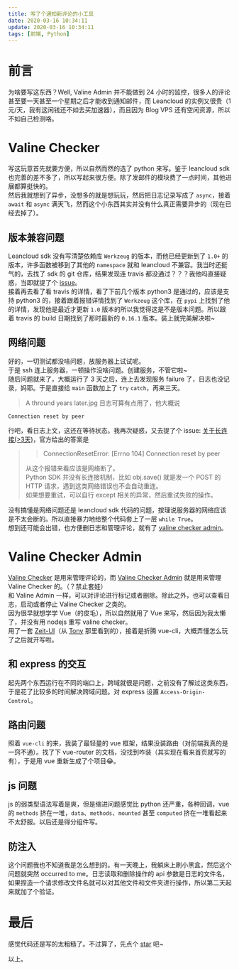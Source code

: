 ```yaml
---
title: 写了个通知新评论的小工具
date: 2020-03-16 10:34:11
update: 2020-03-16 10:34:11
tags: [前端, Python]
---
```



# 前言
为啥要写这东西？Well, Valine Admin 并不能做到 24 小时的监控，很多人的评论甚至要一天甚至一个星期之后才能收到通知邮件，而 Leancloud 的实例又很贵（1元/天，我有这闲钱还不如去买加速器），而且因为 Blog VPS 还有空闲资源，所以不如自己检测咯。

<!--more-->

# Valine Checker 
写这玩意首先就要方便，所以自然而然的选了 python 来写。鉴于 leancloud sdk 也完善的差不多了，所以写起来很方便。除了发邮件的模块费了一点时间，其他进展都算挺快的。  
然后我就想到了异步，没想多的就是想玩玩，然后把日志记录写成了 `async`，接着 `await` 和 `async` 满天飞，然而这个小东西其实并没有什么真正需要异步的（现在已经去掉了）。

## 版本兼容问题
Leancloud sdk 没有写清楚依赖库 `Werkzeug` 的版本，而他已经更新到了 `1.0+` 的版本，许多函数被移到了其他的 `namespace` 就和 leancloud 不兼容。我当时还挺气的，去找了 sdk 的 git 仓库，结果发现连 travis 都没通过？？？我他吗直接疑惑，当即就提了个 [issue](https://github.com/leancloud/python-sdk/issues/443)。  
接着再去看了看 travis 的详情，看了下前几个版本 python3 是通过的，应该是支持 python3 的，接着跟着报错详情找到了 `Werkzeug` 这个库，在 `pypi` 上找到了他的详情，发现他是最近才更新 `1.0` 版本的所以我觉得这是不是版本问题。所以跟着 travis 的 build 日期找到了那时最新的 `0.16.1` 版本。装上就完美解决啦~

## 网络问题
好的，一切测试都没啥问题，放服务器上试试呢。  
于是 ssh 连上服务器，一顿操作没啥问题。创建服务，不管它啦~  
随后问题就来了，大概运行了 3 天之后，连上去发现服务 failure 了，日志也没记录，妈耶。于是直接给 `main` 函数加上了 `try` `catch`，再来三天。  
> A thround years later.jpg
日志可算有点用了，他大概说
```
Connection reset by peer
```
行吧，看日志上文，这还在等待状态。我再次疑惑，又去提了个 issue: [关于长连接(>3天)](https://github.com/leancloud/python-sdk/issues/445)，官方给出的答案是
> > ConnectionResetError: [Errno 104] Connection reset by peer
> 
> 从这个报错来看应该是网络断了。  
> Python SDK 并没有长连接机制，比如 obj.save() 就是发一个 POST 的 HTTP 请求，遇到这类网络错误也不会自动重连。  
> 如果想要重试，可以自行 except 相关的异常，然后重试失败的操作。

没有搞懂是网络问题还是 leancloud sdk 代码的问题，按理说服务器的网络应该是不太会断的。所以直接暴力地给整个代码套上了一层 `while True`。  
想到还可能会出错，也方便删日志和管理评论，就有了 [valine checker admin](https://github.com/Sheey11/valine-checker-admin)。

# Valine Checker Admin
[Valine Checker](https://github.com/Sheey11/valine-checker) 是用来管理评论的，而 [Valine Checker Admin](https://github.com/Sheey11/valine-checker-admin) 就是用来管理 Valine Checker 的。（？禁止套娃）  
和 Valine Admin 一样，可以对评论进行标记或者删除。除此之外，也可以查看日志，启动或者停止 Valine Checker 之类的。  
因为很早就想学学 Vue（的皮毛），所以自然就用了 Vue 来写，然后因为我太懒了，并没有用 nodejs 重写 valine checker。  
用了一套 [Zeit-UI](https://vue.zeit-ui.co/zh-cn/button)（从 [Tony](https://www.ouorz.com/post/617) 那里看到的），接着是折腾 vue-cli，大概弄懂怎么玩了之后就开写啦。

## 和 express 的交互
起先两个东西运行在不同的端口上，跨域就很是问题，之前没有了解过这类东西，于是花了比较多的时间解决跨域问题。对 express 设置 `Access-Origin-Control`。

## 路由问题
照着 `vue-cli` 的来，我装了最轻量的 vue 框架，结果没装路由（对前端我真的是一窍不通）。找了下 vue-router 的文档，没找到咋装（其实现在看来首页就写的有），于是用 vue 重新生成了个项目😂。

## js 问题
js 的弱类型语法写着是爽，但是缩进问题感觉比 python 还严重，各种回调，vue 的 `methods` 挤在一堆，`data`、`methods`、`mounted` 甚至 `computed` 挤在一堆看起来不太舒服。以后还是得分组件写。

## 防注入
这个问题我也不知道我是怎么想到的。有一天晚上，我躺床上刷小黑盒，然后这个问题就突然 occurred to me。日志读取和删除操作的 api 参数是日志的文件名，如果捏造一个请求修改文件名就可以对其他文件和文件夹进行操作，所以第二天起来就加了个验证。

# 最后
感觉代码还是写的太粗糙了。不过算了，先点个 [star](https://github.com/Sheey11/valine-checker-admin) 吧~

以上。